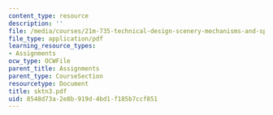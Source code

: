```yaml
---
content_type: resource
description: ''
file: /media/courses/21m-735-technical-design-scenery-mechanisms-and-special-effects-spring-2004/8548d73a2e8b919d4bd1f185b7ccf851_sktn3.pdf
file_type: application/pdf
learning_resource_types:
- Assignments
ocw_type: OCWFile
parent_title: Assignments
parent_type: CourseSection
resourcetype: Document
title: sktn3.pdf
uid: 8548d73a-2e8b-919d-4bd1-f185b7ccf851
---
```

